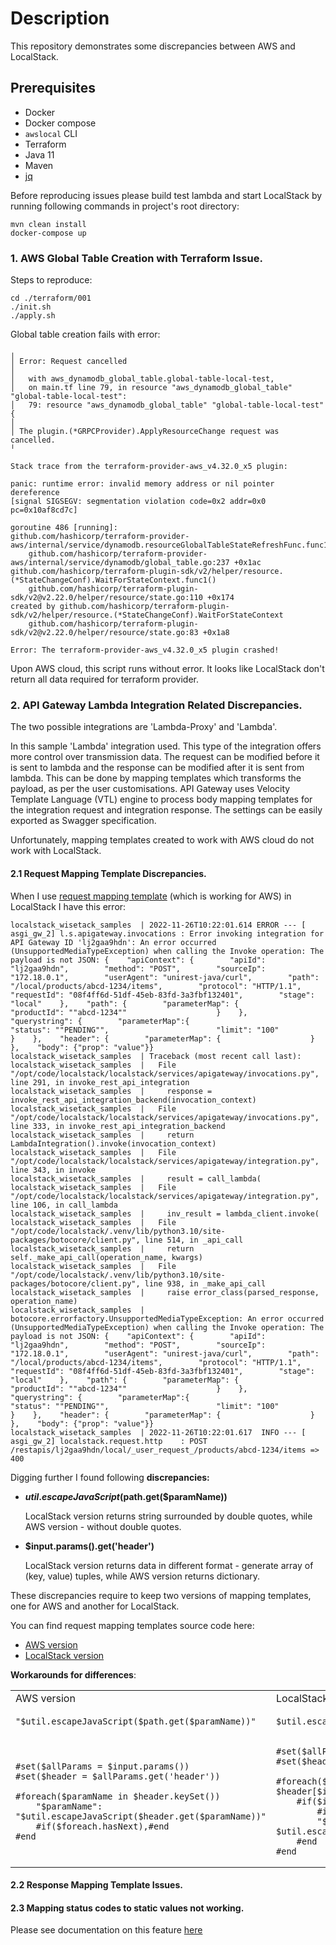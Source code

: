 # Description

This repository demonstrates some discrepancies between AWS and LocalStack.

## Prerequisites

* Docker
* Docker compose
* `awslocal` CLI
* Terraform
* Java 11
* Maven
* [jq](https://stedolan.github.io/jq/)

Before reproducing issues please build test lambda and start LocalStack by running 
following commands in project's root directory:

```shell
mvn clean install
docker-compose up
```

### 1. AWS Global Table Creation with Terraform Issue.

Steps to reproduce:

```shell
cd ./terraform/001
./init.sh
./apply.sh
```

Global table creation fails with error:

```shell
╷
│ Error: Request cancelled
│
│   with aws_dynamodb_global_table.global-table-local-test,
│   on main.tf line 79, in resource "aws_dynamodb_global_table" "global-table-local-test":
│   79: resource "aws_dynamodb_global_table" "global-table-local-test" {
│
│ The plugin.(*GRPCProvider).ApplyResourceChange request was cancelled.
╵

Stack trace from the terraform-provider-aws_v4.32.0_x5 plugin:

panic: runtime error: invalid memory address or nil pointer dereference
[signal SIGSEGV: segmentation violation code=0x2 addr=0x0 pc=0x10af8cd7c]

goroutine 486 [running]:
github.com/hashicorp/terraform-provider-aws/internal/service/dynamodb.resourceGlobalTableStateRefreshFunc.func1()
	github.com/hashicorp/terraform-provider-aws/internal/service/dynamodb/global_table.go:237 +0x1ac
github.com/hashicorp/terraform-plugin-sdk/v2/helper/resource.(*StateChangeConf).WaitForStateContext.func1()
	github.com/hashicorp/terraform-plugin-sdk/v2@v2.22.0/helper/resource/state.go:110 +0x174
created by github.com/hashicorp/terraform-plugin-sdk/v2/helper/resource.(*StateChangeConf).WaitForStateContext
	github.com/hashicorp/terraform-plugin-sdk/v2@v2.22.0/helper/resource/state.go:83 +0x1a8

Error: The terraform-provider-aws_v4.32.0_x5 plugin crashed!
```

Upon AWS cloud, this script runs without error. It looks like LocalStack don't return all data 
required for terraform provider.  

### 2. API Gateway Lambda Integration Related Discrepancies.

The two possible integrations are 'Lambda-Proxy' and 'Lambda'. 

In this sample 'Lambda' integration used. This type of the integration offers more control 
over transmission data. The request can be modified before it is sent to lambda and the 
response can be modified after it is sent from lambda. This can be done by mapping templates 
which transforms the payload, as per the user customisations. API Gateway uses Velocity
Template Language (VTL) engine to process body mapping templates for the integration request
and integration response. The settings can be easily exported as Swagger specification.

Unfortunately, mapping templates created to work with AWS cloud do not work with LocalStack.

#### 2.1 Request Mapping Template Discrepancies.

When I use [request mapping template](./terraform/002/request-template-aws.vm) (which is working for AWS) in LocalStack I have this error:

```shell
localstack_wisetack_samples  | 2022-11-26T10:22:01.614 ERROR --- [   asgi_gw_2] l.s.apigateway.invocations : Error invoking integration for API Gateway ID 'lj2gaa9hdn': An error occurred (UnsupportedMediaTypeException) when calling the Invoke operation: The payload is not JSON: {    "apiContext": {        "apiId": "lj2gaa9hdn",        "method": "POST",        "sourceIp": "172.18.0.1",        "userAgent": "unirest-java/curl",        "path": "/local/products/abcd-1234/items",        "protocol": "HTTP/1.1",        "requestId": "08f4ff6d-51df-45eb-83fd-3a3fbf132401",        "stage": "local"    },    "path": {        "parameterMap": {                        "productId": ""abcd-1234""                    }    },    "querystring": {        "parameterMap":{                        "status": ""PENDING"",                        "limit": "100"                    }    },    "header": {        "parameterMap": {                    }    },    "body": {"prop": "value"}}
localstack_wisetack_samples  | Traceback (most recent call last):
localstack_wisetack_samples  |   File "/opt/code/localstack/localstack/services/apigateway/invocations.py", line 291, in invoke_rest_api_integration
localstack_wisetack_samples  |     response = invoke_rest_api_integration_backend(invocation_context)
localstack_wisetack_samples  |   File "/opt/code/localstack/localstack/services/apigateway/invocations.py", line 333, in invoke_rest_api_integration_backend
localstack_wisetack_samples  |     return LambdaIntegration().invoke(invocation_context)
localstack_wisetack_samples  |   File "/opt/code/localstack/localstack/services/apigateway/integration.py", line 343, in invoke
localstack_wisetack_samples  |     result = call_lambda(
localstack_wisetack_samples  |   File "/opt/code/localstack/localstack/services/apigateway/integration.py", line 106, in call_lambda
localstack_wisetack_samples  |     inv_result = lambda_client.invoke(
localstack_wisetack_samples  |   File "/opt/code/localstack/.venv/lib/python3.10/site-packages/botocore/client.py", line 514, in _api_call
localstack_wisetack_samples  |     return self._make_api_call(operation_name, kwargs)
localstack_wisetack_samples  |   File "/opt/code/localstack/.venv/lib/python3.10/site-packages/botocore/client.py", line 938, in _make_api_call
localstack_wisetack_samples  |     raise error_class(parsed_response, operation_name)
localstack_wisetack_samples  | botocore.errorfactory.UnsupportedMediaTypeException: An error occurred (UnsupportedMediaTypeException) when calling the Invoke operation: The payload is not JSON: {    "apiContext": {        "apiId": "lj2gaa9hdn",        "method": "POST",        "sourceIp": "172.18.0.1",        "userAgent": "unirest-java/curl",        "path": "/local/products/abcd-1234/items",        "protocol": "HTTP/1.1",        "requestId": "08f4ff6d-51df-45eb-83fd-3a3fbf132401",        "stage": "local"    },    "path": {        "parameterMap": {                        "productId": ""abcd-1234""                    }    },    "querystring": {        "parameterMap":{                        "status": ""PENDING"",                        "limit": "100"                    }    },    "header": {        "parameterMap": {                    }    },    "body": {"prop": "value"}}
localstack_wisetack_samples  | 2022-11-26T10:22:01.617  INFO --- [   asgi_gw_2] localstack.request.http    : POST /restapis/lj2gaa9hdn/local/_user_request_/products/abcd-1234/items => 400
```

Digging further I found following **discrepancies:**

- **$util.escapeJavaScript($path.get($paramName))** 
  
  LocalStack version 
  returns string surrounded by double quotes, while AWS version - without double quotes.
- **$input.params().get('header')** 

  LocalStack version returns data in different format - generate array of (key, value) tuples, while
  AWS version returns dictionary.

These discrepancies require to keep two versions of mapping templates, one for AWS 
and another for LocalStack.

You can find request mapping templates source code here:
- [AWS version](./terraform/002/request-template-aws.vm)
- [LocalStack version](./terraform/002/request-template-local.vm)

**Workarounds for differences**:
<table>
<tr>
<td>AWS version</td>
<td>LocalStack workaround</td>
</tr>
<tr>
<td>

```vtl
"$util.escapeJavaScript($path.get($paramName))"
```
</td>
<td>

```vtl
$util.escapeJavaScript($path.get($paramName))
```
</td>
</tr>
<tr>
<td>

```vtl
#set($allParams = $input.params())
#set($header = $allParams.get('header'))

#foreach($paramName in $header.keySet())
    "$paramName": "$util.escapeJavaScript($header.get($paramName))"
    #if($foreach.hasNext),#end
#end
```
</td>
<td>

```vtl
#set($allParams = $input.params())
#set($header = $allParams.get('header'))

#foreach($i in [0..16])#set($item = $header[$i])
    #if($item[0])
        #if($i > 0),#end
        "$item[0]": $util.escapeJavaScript($item[1])
    #end
#end
```
</td>
</tr>
</table>

#### 2.2 Response Mapping Template Issues.

#### 2.3 Mapping status codes to static values not working.

Please see documentation on this feature [here](https://aws.amazon.com/premiumsupport/knowledge-center/api-gateway-status-codes-rest-api/)

 